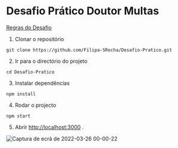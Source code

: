 # Desafio Prático Doutor Multas  

[Regras do Desafio](https://yielding-baroness-2f3.notion.site/Desafio-T-cnico-Dev-Doutor-Multas-2022-5505de266e07408ba36688d5a86e4f4c)

1. Clonar o repositório 
```
git clone https://github.com/Filipa-SRocha/Desafio-Pratico.git
```

2. Ir para o directório do projeto  
```
cd Desafio-Pratico
```

3. Instalar dependências  
```
npm install
```
4. Rodar o projecto  
```
npm start
```
5. Abrir [http://localhost:3000](http://localhost:3000) .


![Captura de ecrã de 2022-03-26 00-00-22](https://user-images.githubusercontent.com/77246733/160215985-01c569ba-a931-479a-aec1-63f22234e73c.png)
